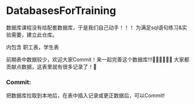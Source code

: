 # DatabasesForTraining
数据库课程没有给配套数据库，于是我们自己动手！！！
为满足sql语句练习&实验需要，建立此仓库。

内包含 职工表，学生表

前期表中数据较少，欢迎大家Commit！来一起完善这个数据库!!!👩🏻‍💻🧑🏻‍💻
大家都贡献点数据，这表里就有很多记录了！🐬

### Commit:
  把数据库拉取到本地后，在表中插入记录或更正数据后，可以Commit!
